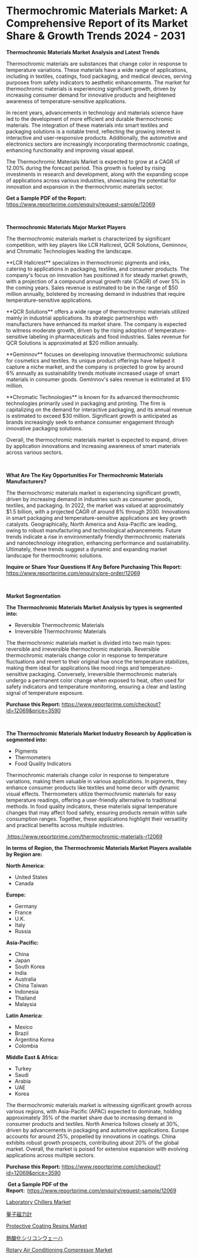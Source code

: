 <p><h1>Thermochromic Materials Market: A Comprehensive Report of its Market Share & Growth Trends 2024 - 2031</h1></p><p><strong>Thermochromic Materials Market Analysis and Latest Trends</strong></p>
<p><p>Thermochromic materials are substances that change color in response to temperature variations. These materials have a wide range of applications, including in textiles, coatings, food packaging, and medical devices, serving purposes from safety indicators to aesthetic enhancements. The market for thermochromic materials is experiencing significant growth, driven by increasing consumer demand for innovative products and heightened awareness of temperature-sensitive applications. </p><p>In recent years, advancements in technology and materials science have led to the development of more efficient and durable thermochromic materials. The integration of these materials into smart textiles and packaging solutions is a notable trend, reflecting the growing interest in interactive and user-responsive products. Additionally, the automotive and electronics sectors are increasingly incorporating thermochromic coatings, enhancing functionality and improving visual appeal.</p><p>The Thermochromic Materials Market is expected to grow at a CAGR of 12.00% during the forecast period. This growth is fueled by rising investments in research and development, along with the expanding scope of applications across various industries, showcasing the potential for innovation and expansion in the thermochromic materials sector.</p></p>
<p><strong>Get a Sample PDF of the Report:&nbsp;</strong> <a href="https://www.reportprime.com/enquiry/request-sample/12069">https://www.reportprime.com/enquiry/request-sample/12069</a></p>
<p>&nbsp;</p>
<p><strong>Thermochromic Materials Major Market Players</strong></p>
<p><p>The thermochromic materials market is characterized by significant competition, with key players like LCR Hallcrest, QCR Solutions, Geminnov, and Chromatic Technologies leading the landscape. </p><p>**LCR Hallcrest** specializes in thermochromic pigments and inks, catering to applications in packaging, textiles, and consumer products. The company's focus on innovation has positioned it for steady market growth, with a projection of a compound annual growth rate (CAGR) of over 5% in the coming years. Sales revenue is estimated to be in the range of $50 million annually, bolstered by increasing demand in industries that require temperature-sensitive applications.</p><p>**QCR Solutions** offers a wide range of thermochromic materials utilized mainly in industrial applications. Its strategic partnerships with manufacturers have enhanced its market share. The company is expected to witness moderate growth, driven by the rising adoption of temperature-sensitive labeling in pharmaceuticals and food industries. Sales revenue for QCR Solutions is approximated at $20 million annually.</p><p>**Geminnov** focuses on developing innovative thermochromic solutions for cosmetics and textiles. Its unique product offerings have helped it capture a niche market, and the company is projected to grow by around 6% annually as sustainability trends motivate increased usage of smart materials in consumer goods. Geminnov's sales revenue is estimated at $10 million.</p><p>**Chromatic Technologies** is known for its advanced thermochromic technologies primarily used in packaging and printing. The firm is capitalizing on the demand for interactive packaging, and its annual revenue is estimated to exceed $30 million. Significant growth is anticipated as brands increasingly seek to enhance consumer engagement through innovative packaging solutions.</p><p>Overall, the thermochromic materials market is expected to expand, driven by application innovations and increasing awareness of smart materials across various sectors.</p></p>
<p>&nbsp;</p>
<p><strong>What Are The Key Opportunities For Thermochromic Materials Manufacturers?</strong></p>
<p><p>The thermochromic materials market is experiencing significant growth, driven by increasing demand in industries such as consumer goods, textiles, and packaging. In 2022, the market was valued at approximately $1.5 billion, with a projected CAGR of around 8% through 2030. Innovations in smart packaging and temperature-sensitive applications are key growth catalysts. Geographically, North America and Asia-Pacific are leading, owing to robust manufacturing and technological advancements. Future trends indicate a rise in environmentally friendly thermochromic materials and nanotechnology integration, enhancing performance and sustainability. Ultimately, these trends suggest a dynamic and expanding market landscape for thermochromic solutions.</p></p>
<p><strong>Inquire or Share Your Questions If Any Before Purchasing This Report:</strong> <a href="https://www.reportprime.com/enquiry/pre-order/12069">https://www.reportprime.com/enquiry/pre-order/12069</a></p>
<p>&nbsp;</p>
<p><strong>Market Segmentation</strong></p>
<p><strong>The Thermochromic Materials Market Analysis by types is segmented into:</strong></p>
<p><ul><li>Reversible Thermochromic Materials</li><li>Irreversible Thermochromic Materials</li></ul></p>
<p><p>The thermochromic materials market is divided into two main types: reversible and irreversible thermochromic materials. Reversible thermochromic materials change color in response to temperature fluctuations and revert to their original hue once the temperature stabilizes, making them ideal for applications like mood rings and temperature-sensitive packaging. Conversely, irreversible thermochromic materials undergo a permanent color change when exposed to heat, often used for safety indicators and temperature monitoring, ensuring a clear and lasting signal of temperature exposure.</p></p>
<p><strong>Purchase this Report:&nbsp;</strong><a href="https://www.reportprime.com/checkout?id=12069&price=3590">https://www.reportprime.com/checkout?id=12069&price=3590</a></p>
<p>&nbsp;</p>
<p><strong>The Thermochromic Materials Market Industry Research by Application is segmented into:</strong></p>
<p><ul><li>Pigments</li><li>Thermometers</li><li>Food Quality Indicators</li></ul></p>
<p><p>Thermochromic materials change color in response to temperature variations, making them valuable in various applications. In pigments, they enhance consumer products like textiles and home decor with dynamic visual effects. Thermometers utilize thermochromic materials for easy temperature readings, offering a user-friendly alternative to traditional methods. In food quality indicators, these materials signal temperature changes that may affect food safety, ensuring products remain within safe consumption ranges. Together, these applications highlight their versatility and practical benefits across multiple industries.</p></p>
<p><a href="https://www.reportprime.com/thermochromic-materials-r12069">&nbsp;https://www.reportprime.com/thermochromic-materials-r12069</a></p>
<p><strong>In terms of Region, the Thermochromic Materials Market Players available by Region are:</strong></p>
<p>
    <p> <strong> North America: </strong>
        <ul>
            <li>United States</li>
            <li>Canada</li>
        </ul>
        </p> 
    <p> <strong> Europe: </strong>
        <ul>
            <li>Germany</li>
            <li>France</li>
            <li>U.K.</li>
            <li>Italy</li>
            <li>Russia</li>
        </ul>
        </p> 
    <p> <strong> Asia-Pacific: </strong>
        <ul>
            <li>China</li>
            <li>Japan</li>
            <li>South Korea</li>
            <li>India</li>
            <li>Australia</li>
            <li>China Taiwan</li>
            <li>Indonesia</li>
            <li>Thailand</li>
            <li>Malaysia</li>
        </ul>
        </p> 
    <p> <strong> Latin America: </strong>
        <ul>
            <li>Mexico</li>
            <li>Brazil</li>
            <li>Argentina Korea</li>
            <li>Colombia</li>
        </ul>
        </p> 
    <p> <strong> Middle East & Africa: </strong>
        <ul>
            <li>Turkey</li>
            <li>Saudi</li>
            <li>Arabia</li>
            <li>UAE</li>
            <li>Korea</li>
        </ul>
    </p>
    </p>
<p><p>The thermochromic materials market is witnessing significant growth across various regions, with Asia-Pacific (APAC) expected to dominate, holding approximately 35% of the market share due to increasing demand in consumer products and textiles. North America follows closely at 30%, driven by advancements in packaging and automotive applications. Europe accounts for around 25%, propelled by innovations in coatings. China exhibits robust growth prospects, contributing about 20% of the global market. Overall, the market is poised for extensive expansion with evolving applications across multiple sectors.</p></p>
<p><strong>Purchase this Report: </strong><a href="https://www.reportprime.com/checkout?id=12069&price=3590">https://www.reportprime.com/checkout?id=12069&price=3590</a></p>
<p>&nbsp;<strong>Get a Sample PDF of the Report:&nbsp;&nbsp;</strong><a href="https://www.reportprime.com/enquiry/request-sample/12069">https://www.reportprime.com/enquiry/request-sample/12069</a></p>
<p><strong></strong></p>
<p><p><a href="https://medium.com/@brennakessler/global-laboratory-chillers-market-is-projected-to-grow-at-a-cagr-of-5-5-4a2ba288fadc">Laboratory Chillers Market</a></p><p><a href="https://medium.com/@ertg45hg/2024%E5%B9%B4%E3%81%8B%E3%82%892031%E5%B9%B4%E3%81%BE%E3%81%A7%E3%81%AE%E9%96%93%E3%81%AB10-1-%E3%81%AEcagr%E3%81%A7%E6%88%90%E9%95%B7%E3%81%97%E3%81%A6%E3%81%84%E3%82%8B%E9%87%8F%E5%AD%90%E7%A3%81%E5%8A%9B%E8%A8%88%E5%B8%82%E5%A0%B4%E3%81%AE%E8%A6%8F%E6%A8%A1%E3%81%AB%E9%96%A2%E3%81%99%E3%82%8B%E6%B4%9E%E5%AF%9F-d3af5dca4c83">量子磁力計</a></p><p><a href="https://issuu.com/reportprime-2/docs/protective-coating-resins-market-si_ceb0580357082e">Protective Coating Resins Market</a></p><p><a href="https://medium.com/@ertg45hg/%E3%82%B0%E3%83%AD%E3%83%BC%E3%83%90%E3%83%AB%E7%86%B1%E9%85%B8%E5%8C%96%E3%82%B7%E3%83%AA%E3%82%B3%E3%83%B3%E3%82%A6%E3%82%A7%E3%83%BC%E3%83%8F%E5%B8%82%E5%A0%B4%E3%81%AE%E3%83%88%E3%83%AC%E3%83%B3%E3%83%89-2024%E5%B9%B4%E3%81%8B%E3%82%892031%E5%B9%B4%E3%81%BE%E3%81%A7%E3%81%AE%E6%88%90%E9%95%B7%E6%A9%9F%E4%BC%9A%E3%81%A8%E8%AA%B2%E9%A1%8C%E3%81%AB%E9%96%A2%E3%81%99%E3%82%8B%E6%B4%9E%E5%AF%9F-d9b71ca6f36b">熱酸化シリコンウェーハ</a></p><p><a href="https://medium.com/@brennakessler/rotary-air-conditioning-compressor-market-a-global-and-regional-analysis-focus-on-region-7cd20da76031">Rotary Air Conditioning Compressor Market</a></p></p>